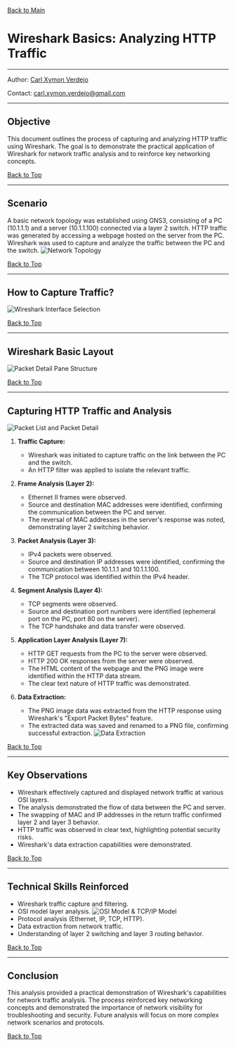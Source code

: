 <a name="top"></a>
[Back to Main](https://github.com/caxylive/Net_Projects/blob/main/README.md)

# Wireshark Basics: Analyzing HTTP Traffic
---

Author: [Carl Xymon Verdejo](https://hardworking-lion-z4sd3b.mystrikingly.com/)

Contact: carl.xymon.verdejo@gmail.com

---

## Objective

This document outlines the process of capturing and analyzing HTTP traffic using Wireshark. The goal is to demonstrate the practical application of Wireshark for network traffic analysis and to reinforce key networking concepts.

[Back to Top](#top)

---

## Scenario

A basic network topology was established using GNS3, consisting of a PC (10.1.1.1) and a server (10.1.1.100) connected via a layer 2 switch. HTTP traffic was generated by accessing a webpage hosted on the server from the PC. Wireshark was used to capture and analyze the traffic between the PC and the switch.
![Network Topology](screenshot/network-topology.png)

[Back to Top](#top)

---

## How to Capture Traffic?
![Wireshark Interface Selection](screenshot/wireshark-interface-selection.png)

[Back to Top](#top)

---

## Wireshark Basic Layout
![Packet Detail Pane Structure](screenshot/wireshark-structure.png)

[Back to Top](#top)

---

## Capturing HTTP Traffic and Analysis

![Packet List and Packet Detail](screenshot/wireshark-packet-detail-panel-structure.png)

1.  **Traffic Capture:**
    * Wireshark was initiated to capture traffic on the link between the PC and the switch.
    * An HTTP filter was applied to isolate the relevant traffic.

2.  **Frame Analysis (Layer 2):**
    * Ethernet II frames were observed.
    * Source and destination MAC addresses were identified, confirming the communication between the PC and server.
    * The reversal of MAC addresses in the server's response was noted, demonstrating layer 2 switching behavior.

3.  **Packet Analysis (Layer 3):**
    * IPv4 packets were observed.
    * Source and destination IP addresses were identified, confirming the communication between 10.1.1.1 and 10.1.1.100.
    * The TCP protocol was identified within the IPv4 header.

4.  **Segment Analysis (Layer 4):**
    * TCP segments were observed.
    * Source and destination port numbers were identified (ephemeral port on the PC, port 80 on the server).
    * The TCP handshake and data transfer were observed.

5.  **Application Layer Analysis (Layer 7):**
    * HTTP GET requests from the PC to the server were observed.
    * HTTP 200 OK responses from the server were observed.
    * The HTML content of the webpage and the PNG image were identified within the HTTP data stream.
    * The clear text nature of HTTP traffic was demonstrated.

6.  **Data Extraction:**
    * The PNG image data was extracted from the HTTP response using Wireshark's "Export Packet Bytes" feature.
    * The extracted data was saved and renamed to a PNG file, confirming successful extraction.
    ![Data Extraction](screenshot/wireshark-png-export.png)

[Back to Top](#top)

---

## Key Observations

* Wireshark effectively captured and displayed network traffic at various OSI layers.
* The analysis demonstrated the flow of data between the PC and server.
* The swapping of MAC and IP addresses in the return traffic confirmed layer 2 and layer 3 behavior.
* HTTP traffic was observed in clear text, highlighting potential security risks.
* Wireshark's data extraction capabilities were demonstrated.

[Back to Top](#top)

---

## Technical Skills Reinforced

* Wireshark traffic capture and filtering.
* OSI model layer analysis.
![OSI Model & TCP/IP Model](screenshot/osi-model.png)
* Protocol analysis (Ethernet, IP, TCP, HTTP).
* Data extraction from network traffic.
* Understanding of layer 2 switching and layer 3 routing behavior.

[Back to Top](#top)

---

## Conclusion

This analysis provided a practical demonstration of Wireshark's capabilities for network traffic analysis. The process reinforced key networking concepts and demonstrated the importance of network visibility for troubleshooting and security. Future analysis will focus on more complex network scenarios and protocols.

[Back to Top](#top)
